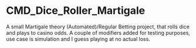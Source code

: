 # CMD_Dice_Roller_Martigale
A small Martigale theory (Automated)/Regular Betting project, that rolls dice and plays to casino odds. A couple of modifiers added for testing purposes, use case is simulation and I guess playing at no actual loss.

